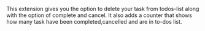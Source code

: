 This extension gives you the option to delete your task from todos-list along with the option of complete and cancel.
It also adds a counter that shows how many task have been completed,cancelled and are in to-dos list.
